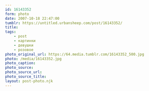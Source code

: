 ```yaml
---
id: 16143352
form: photo
date: 2007-10-18 22:47:00
tumblr: https://untitled.urbansheep.com/post/16143352/
title:
tags:
    - post
    - картинки
    - девушки
    - розовое
photo_original_url: https://64.media.tumblr.com/16143352_500.jpg
photo: /media/16143352.jpg
photo_caption: 
photo_source:
photo_source_url:
photo_source_title:
layout: post-photo.njk
---
```


